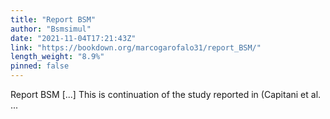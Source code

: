 ```yaml
---
title: "Report BSM"
author: "Bsmsimul"
date: "2021-11-04T17:21:43Z"
link: "https://bookdown.org/marcogarofalo31/report_BSM/"
length_weight: "8.9%"
pinned: false
---
```


Report BSM [...] This is continuation of the study reported in (Capitani et al. ...
